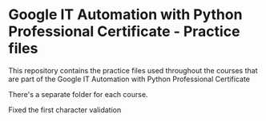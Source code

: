 # Google IT Automation with Python Professional Certificate - Practice files

This repository contains the practice files used throughout the courses that are
part of the Google IT Automation with Python Professional Certificate

There's a separate folder for each course.

Fixed the first character validation
